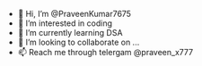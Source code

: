 - 👋 Hi, I’m @PraveenKumar7675
- 👀 I’m interested in coding
- 🌱 I’m currently learning DSA
- 💞️ I’m looking to collaborate on ...
- 📫 Reach me through telergam @praveen_x777

<!---
PraveenKumar7675/PraveenKumar7675 is a ✨ special ✨ repository because its `README.md` (this file) appears on your GitHub profile.
You can click the Preview link to take a look at your changes.
--->
